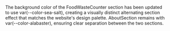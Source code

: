 The background color of the FoodWasteCounter section has been updated to use var(--color-sea-salt), creating a visually distinct alternating section effect that matches the website's design palette. AboutSection remains with var(--color-alabaster), ensuring clear separation between the two sections.